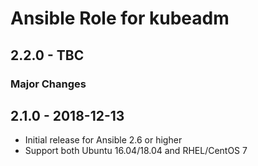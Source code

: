 # Ansible Role for kubeadm

## 2.2.0 - TBC

### Major Changes

## 2.1.0 - 2018-12-13

  - Initial release for Ansible 2.6 or higher
  - Support both Ubuntu 16.04/18.04 and RHEL/CentOS 7
